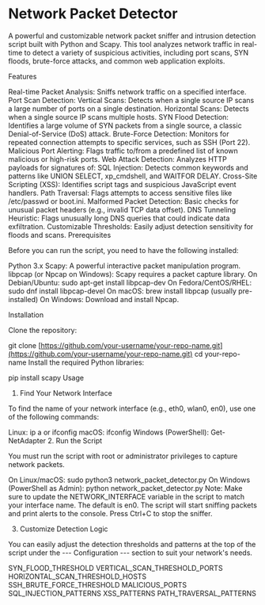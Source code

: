 # Network Packet Detector
A powerful and customizable network packet sniffer and intrusion detection script built with Python and Scapy. This tool analyzes network traffic in real-time to detect a variety of suspicious activities, including port scans, SYN floods, brute-force attacks, and common web application exploits.

Features

Real-time Packet Analysis: Sniffs network traffic on a specified interface.
Port Scan Detection:
Vertical Scans: Detects when a single source IP scans a large number of ports on a single destination.
Horizontal Scans: Detects when a single source IP scans multiple hosts.
SYN Flood Detection: Identifies a large volume of SYN packets from a single source, a classic Denial-of-Service (DoS) attack.
Brute-Force Detection: Monitors for repeated connection attempts to specific services, such as SSH (Port 22).
Malicious Port Alerting: Flags traffic to/from a predefined list of known malicious or high-risk ports.
Web Attack Detection: Analyzes HTTP payloads for signatures of:
SQL Injection: Detects common keywords and patterns like UNION SELECT, xp_cmdshell, and WAITFOR DELAY.
Cross-Site Scripting (XSS): Identifies script tags and suspicious JavaScript event handlers.
Path Traversal: Flags attempts to access sensitive files like /etc/passwd or boot.ini.
Malformed Packet Detection: Basic checks for unusual packet headers (e.g., invalid TCP data offset).
DNS Tunneling Heuristic: Flags unusually long DNS queries that could indicate data exfiltration.
Customizable Thresholds: Easily adjust detection sensitivity for floods and scans.
Prerequisites

Before you can run the script, you need to have the following installed:

Python 3.x
Scapy: A powerful interactive packet manipulation program.
libpcap (or Npcap on Windows): Scapy requires a packet capture library.
On Debian/Ubuntu: sudo apt-get install libpcap-dev
On Fedora/CentOS/RHEL: sudo dnf install libpcap-devel
On macOS: brew install libpcap (usually pre-installed)
On Windows: Download and install Npcap.

Installation

Clone the repository:

git clone [https://github.com/your-username/your-repo-name.git](https://github.com/your-username/your-repo-name.git)
cd your-repo-name
Install the required Python libraries:

pip install scapy
Usage

1. Find Your Network Interface

To find the name of your network interface (e.g., eth0, wlan0, en0), use one of the following commands:

Linux: ip a or ifconfig
macOS: ifconfig
Windows (PowerShell): Get-NetAdapter
2. Run the Script

You must run the script with root or administrator privileges to capture network packets.

On Linux/macOS:
sudo python3 network_packet_detector.py
On Windows (PowerShell as Admin):
python network_packet_detector.py
Note: Make sure to update the NETWORK_INTERFACE variable in the script to match your interface name. The default is en0.
The script will start sniffing packets and print alerts to the console. Press Ctrl+C to stop the sniffer.

3. Customize Detection Logic

You can easily adjust the detection thresholds and patterns at the top of the script under the --- Configuration --- section to suit your network's needs.

SYN_FLOOD_THRESHOLD
VERTICAL_SCAN_THRESHOLD_PORTS
HORIZONTAL_SCAN_THRESHOLD_HOSTS
SSH_BRUTE_FORCE_THRESHOLD
MALICIOUS_PORTS
SQL_INJECTION_PATTERNS
XSS_PATTERNS
PATH_TRAVERSAL_PATTERNS
